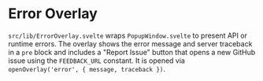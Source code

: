 # Error Overlay

`src/lib/ErrorOverlay.svelte` wraps `PopupWindow.svelte` to present API or runtime errors.
The overlay shows the error message and server traceback in a `pre` block and includes a
"Report Issue" button that opens a new GitHub issue using the `FEEDBACK_URL` constant.
It is opened via `openOverlay('error', { message, traceback })`.
